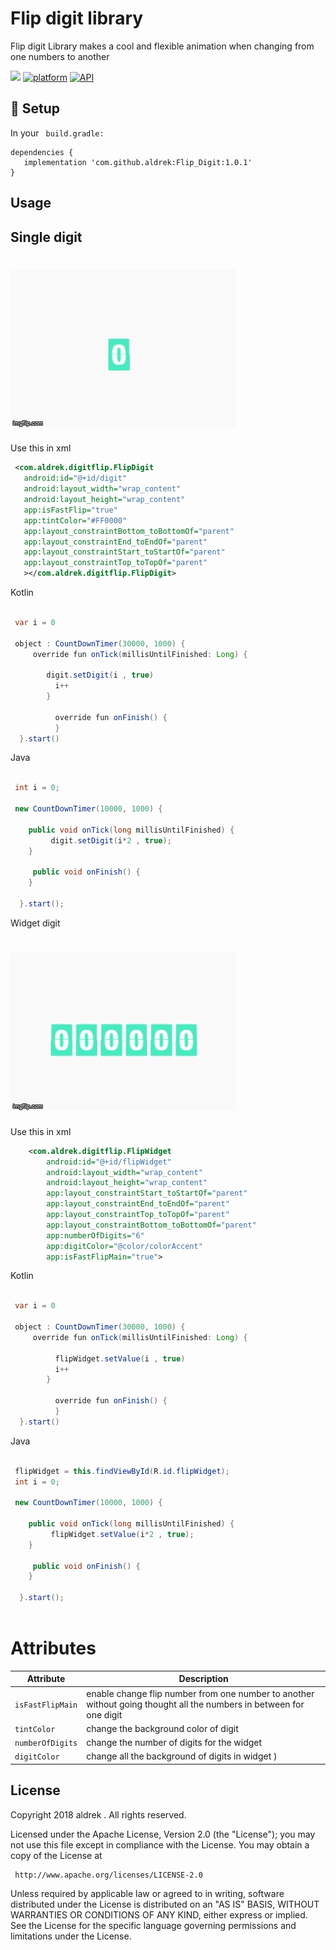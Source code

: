 # Flip digit library

  Flip digit Library makes a cool and flexible animation when changing from one numbers to another
  
[![](https://jitpack.io/v/aldrek/Flip_Digit.svg)](https://jitpack.io/#aldrek/Flip_Digit)
[![platform](https://img.shields.io/badge/platform-Android-green.svg)](https://www.android.com)
[![API](https://img.shields.io/badge/API-21%2B-brightgreen.svg?style=plastic)](https://android-arsenal.com/api?level=21)

## :hammer: Setup
 In your ``` build.gradle:```

```Gradle
dependencies {
   implementation 'com.github.aldrek:Flip_Digit:1.0.1'
}
```

## Usage
  
   ## Single digit  
   
   # ![](single.gif)
   
   Use this in xml 
  
```xml 
 <com.aldrek.digitflip.FlipDigit
   android:id="@+id/digit"
   android:layout_width="wrap_content"
   android:layout_height="wrap_content"
   app:isFastFlip="true"
   app:tintColor="#FF0000"
   app:layout_constraintBottom_toBottomOf="parent"
   app:layout_constraintEnd_toEndOf="parent"
   app:layout_constraintStart_toStartOf="parent"
   app:layout_constraintTop_toTopOf="parent"
   ></com.aldrek.digitflip.FlipDigit>
```
   
   Kotlin
     
  ```java 
  
   var i = 0
   
   object : CountDownTimer(30000, 1000) {
       override fun onTick(millisUntilFinished: Long) {

          digit.setDigit(i , true)
            i++
          }

            override fun onFinish() {
            }
    }.start()
  ```

  Java
   
  ```java 
   
   int i = 0;
   
   new CountDownTimer(10000, 1000) {

      public void onTick(long millisUntilFinished) {
           digit.setDigit(i*2 , true);
      }

       public void onFinish() {
      }

    }.start();
   ```
   
  Widget digit 

# ![](widget.gif)


  Use this in xml 
  
```xml 
    <com.aldrek.digitflip.FlipWidget
        android:id="@+id/flipWidget"
        android:layout_width="wrap_content"
        android:layout_height="wrap_content"
        app:layout_constraintStart_toStartOf="parent"
        app:layout_constraintEnd_toEndOf="parent"
        app:layout_constraintTop_toTopOf="parent"
        app:layout_constraintBottom_toBottomOf="parent"
        app:numberOfDigits="6"
        app:digitColor="@color/colorAccent"
        app:isFastFlipMain="true">
  ```

   Kotlin
     
  ```java 
  
   var i = 0
   
   object : CountDownTimer(30000, 1000) {
       override fun onTick(millisUntilFinished: Long) {

            flipWidget.setValue(i , true)
            i++
          }

            override fun onFinish() {
            }
    }.start()
  ```

  Java
   
  ```java 
   
   flipWidget = this.findViewById(R.id.flipWidget);
   int i = 0;
   
   new CountDownTimer(10000, 1000) {

      public void onTick(long millisUntilFinished) {
           flipWidget.setValue(i*2 , true);
      }

       public void onFinish() {
      }

    }.start();
    
   ```

  # Attributes

  | Attribute | Description |
| --- | --- |
| `isFastFlipMain` | enable change flip number from one number to another without going thought all the numbers in between for one digit |
| `tintColor` | change the background color of digit |
| `numberOfDigits` | change the number of digits for the widget |
| `digitColor` | change all the background of digits in widget ) 

## License
Copyright 2018 aldrek . All rights reserved.

Licensed under the Apache License, Version 2.0 (the "License");
you may not use this file except in compliance with the License.
You may obtain a copy of the License at

     http://www.apache.org/licenses/LICENSE-2.0

Unless required by applicable law or agreed to in writing, software
distributed under the License is distributed on an "AS IS" BASIS,
WITHOUT WARRANTIES OR CONDITIONS OF ANY KIND, either express or implied.
See the License for the specific language governing permissions and
limitations under the License.
